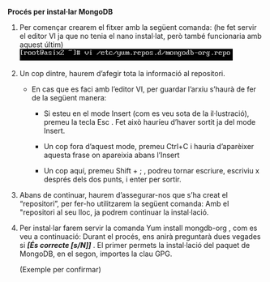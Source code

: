 **__Procés per instal·lar MongoDB__**

1. Per començar crearem el fitxer amb la següent comanda: (he fet servir el editor VI ja que no tenia el nano instal·lat,
   però també funcionaria amb aquest últim)
   ![hola](https://github.com/joelalcaraz/BBDD/blob/Instal%C2%B7laci%C3%B3/1.png)

2. Un cop dintre, haurem d’afegir tota la informació al repositori.
   * En cas que es faci amb l’editor VI, per guardar l’arxiu s’haurà de fer de la següent manera:
      * Si esteu en el mode Insert (com es veu sota de la il·lustració), premeu la tecla Esc . 
        Fet això hauríeu d’haver sortit ja del mode Insert.
      * Un cop fora d’aquest mode, premeu Ctrl+C  i hauria d’aparèixer aquesta frase on apareixia abans l’Insert
      
      * Un cop aquí, premeu Shift + ; , podreu tornar escriure, escriviu x  després dels dos punts, i enter per sortir.
      
3. Abans de continuar, haurem d’assegurar-nos que s’ha creat el “repositori”, per fer-ho utilitzarem la següent comanda:
   Amb el "repositori al seu lloc, ja podrem continuar la instal·lació.

4. Per instal·lar farem servir la comanda Yum install mongdb-org , com es veu a continuació:
   Durant el procés, ens anirà preguntarà dues vegades si ***[És correcte [s/N]]*** .
   El primer permets la instal·lació del paquet de MongoDB, en el segon, importes la clau GPG.
   
   (Exemple per confirmar)

